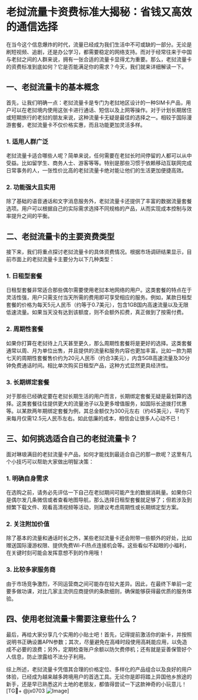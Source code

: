 # 老挝流量卡资费标准大揭秘：省钱又高效的通信选择

在当今这个信息爆炸的时代，流量已经成为我们生活中不可或缺的一部分。无论是刷短视频、追剧，还是办公学习，都需要稳定的网络支持。而对于经常往来于中国与老挝之间的人群来说，拥有一张合适的流量卡显得尤为重要。那么，老挝流量卡的资费标准到底如何？它是否能满足你的需求？今天，我们就来详细解读一下。

## 一、老挝流量卡的基本概念

首先，让我们明确一点：老挝流量卡是专门为老挝地区设计的一种SIM卡产品，用户可以在老挝境内使用这张卡进行通话、短信以及上网等操作。对于计划长期居住或短期旅行的老挝的朋友来说，这种流量卡无疑是最佳的选择之一。相较于国际漫游套餐，老挝流量卡不仅价格实惠，而且功能更加灵活多样。

### 1. 适用人群广泛
老挝流量卡适合哪些人呢？简单来说，任何需要在老挝长时间停留的人都可以从中受益。比如留学生、商务人士、游客等等。特别是那些习惯于依赖移动互联网完成日常事务的人，一张性价比高的老挝流量卡绝对能让他们的生活更加便捷高效。

### 2. 功能强大且实用
除了基础的语音通话和文字消息服务外，老挝流量卡还提供了丰富的数据流量套餐选项。用户可以根据自己的实际需求选择不同规格的产品，从而实现成本控制与效率提升之间的平衡。

## 二、老挝流量卡的主要资费类型

接下来，我们将重点探讨老挝流量卡的具体资费情况。根据市场调研结果显示，目前市面上的老挝流量卡主要分为以下几种类型：

### 1. 日租型套餐
日租型套餐非常适合那些偶尔需要使用老挝本地网络的用户。这类套餐的特点在于灵活性强，用户只需支付当天所需的费用即可享受相应的服务。例如，某款日租型套餐的价格为每天5元人民币（约等于0.7美元），包含1GB国内高速流量以及无限低速流量。如果当天没有达到该额度，则不会额外扣费，真正做到了按需付费。

### 2. 周期性套餐
如果你打算在老挝待上几天甚至更久，那么周期性套餐将是更好的选择。这类套餐通常以周、月为单位出售，并且提供的流量和服务内容也更加丰富。比如一款为期七天的周期性套餐售价约为20元人民币（约合3美元），内含5GB高速流量及30分钟免费通话时间。相比单次购买日租型产品，这种方式显然更具经济性。

### 3. 长期绑定套餐
对于那些已经确定要在老挝长期生活的用户而言，长期绑定套餐无疑是最划算的选择。这类套餐往往提供更大的流量池子以及更多增值服务，如国际长途拨打优惠等。以某款两年期绑定套餐为例，其总金额仅为300元左右（约45美元），平均下来每月仅需12.5元人民币左右。如此低廉的成本，相信会让很多人心动不已！

## 三、如何挑选适合自己的老挝流量卡？

面对琳琅满目的老挝流量卡产品，如何才能找到最适合自己的那一款呢？这里有几个小技巧可以帮助大家做出明智决策：

### 1. 明确自身需求
在选购之前，请务必先评估一下自己在老挝期间可能产生的数据消耗量。如果你只是偶尔发几条微信或者查看地图导航，那么选择日租型套餐就足够了；但若涉及到频繁下载文件、观看高清视频等活动，则建议考虑周期性或长期绑定型方案。

### 2. 关注附加价值
除了基本的流量和通话时长之外，某些老挝流量卡还会附带一些额外的好处，比如赠送国际漫游权限、提供免费Wi-Fi热点连接机会等。这些看似不起眼的小福利，在关键时刻可能会发挥意想不到的作用哦！

### 3. 比较多家服务商
由于市场竞争激烈，不同运营商之间可能存在较大差异。因此，在最终下单前一定要多做功课，对比几家主流供应商提供的条款细则，确保能够获得最优质的服务体验。

## 四、使用老挝流量卡需要注意些什么？

最后，再给大家分享几个实用的小贴士吧！首先，记得提前激活你的新卡，并按照说明书正确设置APN参数；其次，尽量避免在高峰时段使用高耗能应用，以免造成不必要的浪费；另外，定期检查账户余额以防欠费停机；还有就是妥善保管好个人信息，防止泄露给不法分子利用。

综上所述，老挝流量卡凭借其合理的价格定位、多样化的产品组合以及良好的用户体验，已经成为越来越多跨境用户的首选工具。无论你是即将踏上异国他乡旅途的新手，还是早已熟悉这片土地的老朋友，都值得尝试一下这款神奇的小玩意儿！[TG💪+ @jx0703 ![Image](https://github.com/user-attachments/assets/dbca1d08-cadb-493c-b0ec-ad6f7a83f270)]